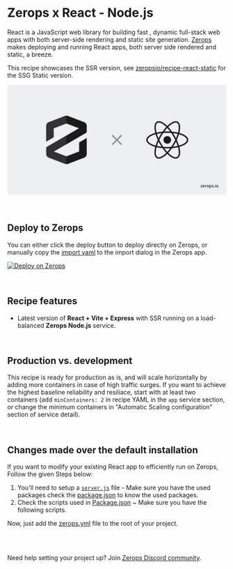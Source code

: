 # Zerops x React - Node.js

React is a JavaScript web library for building fast , dynamic full-stack web apps with both server-side rendering and static site generation. <a href="https://zerops.io/" target="_blank">Zerops</a> makes deploying and running React apps, both server side rendered and static, a breeze.

This recipe showcases the SSR version, see [zeropsio/recipe-react-static](https://github.com/zeropsio/recipe-react-static) for the SSG Static version.

![react](https://github.com/zeropsio/recipe-shared-assets/blob/main/covers/svg/cover-react.svg)

<br/>

## Deploy to Zerops

You can either click the deploy button to deploy directly on Zerops, or manually copy the [import yaml](https://github.com/zeropsio/recipe-react-nodejs/blob/main/zerops-project-import.yml) to the import dialog in the Zerops app.

[![Deploy on Zerops](https://github.com/zeropsio/recipe-shared-assets/blob/main/deploy-button/green/deploy-button.svg)](https://app.zerops.io/recipe/react-nodejs)

<br/>

## Recipe features
- Latest version of **React + Vite + Express** with SSR running on a load-balanced **Zerops Node.js** service.

<br/>

## Production vs. development
This recipe is ready for production as is, and will scale horizontally by adding more containers in case of high traffic surges. If you want to achieve the highest baseline reliability and resiliace, start with at least two containers (add `minContainers: 2` in recipe YAML in the `app` service section, or change the minimum containers in "Automatic Scaling configuration" section of service detail).

<br/>

## Changes made over the default installation
If you want to modify your existing React app to efficiently run on Zerops, Follow the given Steps below:
1. You'll need to setup a [`server.js`](https://github.com/zeropsio/recipe-react-nodejs/blob/main/server.js) file - Make sure you have the used packages check the [package.json](https://github.com/zeropsio/recipe-react-nodejs/blob/main/package.json) to know the used packages.
2. Check the scripts used in [Package.json](https://github.com/zeropsio/recipe-react-nodejs/blob/main/package.json) ~ Make sure you have the following scripts.

Now, just add the [zerops.yml](https://github.com/zeropsio/recipe-react-nodejs/blob/main/zerops.yml) file to the root of your project.

<br/>
<br/>

Need help setting your project up? Join [Zerops Discord community](https://discord.com/invite/WDvCZ54).
